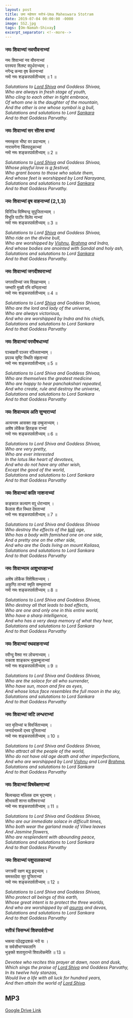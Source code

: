 ```yaml
---
layout: post
title: उमा महेश्वर स्तोत्रं-Uma Maheswara Stotram
date: 2019-07-04 00:00:00 -0000
image: SS2.jpg
tags: [Om-Namah-Shivay]
excerpt_separator: <!--more-->
---
```

<!--more-->
### नमः शिवाभ्यां नवयौवनाभ्यां     
नमः शिवाभ्यां नव यौवनाभ्यां  
परस्परा श्लिष्ट वपुर्धराभ्याम् ।  
नगॆन्द्र कन्या वृष कॆतनाभ्यां  
नमॊ नमः शङ्करपार्वतीभ्याम् ॥ 1 ॥

*Salutations to [Lord Shiva](http://www.hindupedia.com/en/Lord_Shiva "Lord Shiva") and Goddess Shivaa,  
Who are always in fresh stage of youth,  
Who cling to each other in tight embrace,  
Of whom one is the daughter of the mountain,  
And the other is one whose symbol is [a](http://www.hindupedia.com/en/A "A") bull,  
Salutations and salutations to Lord [Sankara](http://www.hindupedia.com/en/Sankara "Sankara")  
And to that Goddess Parvathy.*


### नमः शिवाभ्यां सर सॊत्स वाभ्यां  
नमस्कृता भीष्ट वर प्रदाभ्याम् ।  
नारायणॆना र्चितपादुकाभ्यां  
नमॊ नमः शङ्करपार्वतीभ्याम् ॥ 2 ॥


*Salutations to [Lord Shiva](http://www.hindupedia.com/en/Lord_Shiva "Lord Shiva") and Goddess Shivaa,  
Whose playful love is [a](http://www.hindupedia.com/en/A "A") festival,  
Who grant boons to those who salute them,  
And whose feet is worshipped by Lord Narayana,  
Salutations and salutations to Lord [Sankara](http://www.hindupedia.com/en/Sankara "Sankara")  
And to that Goddess Parvathy.*

### नमः शिवाभ्यां वृष वाहनाभ्यां  (2,1,3)
विरिञ्चि  विष्ण्विन्द्र सुपूजिताभ्याम् ।  
विभूति पाटीर विलॆप नाभ्यां  
नमॊ नमः शङ्करपार्वतीभ्याम् ॥ 3 ॥

*Salutations to Lord [Shiva](http://www.hindupedia.com/en/Shiva "Shiva") and Goddess Shivaa,  
Who ride on the divine bull,  
Who are worshipped by [Vishnu](http://www.hindupedia.com/en/Vishnu "Vishnu"), [Brahma](http://www.hindupedia.com/en/Brahma "Brahma") and Indra,  
And whose bodies are anointed with Sandal and holy ash,  
Salutations and salutations to Lord [Sankara](http://www.hindupedia.com/en/Sankara "Sankara")  
And to that Goddess Parvathy.*

### नमः शिवाभ्यां जगदीश्वराभ्यां  
जगत्पतिभ्यां जय विग्रहाभ्याम् ।  
जम्भारि मुख्यै रभि वन्दिताभ्यां  
नमॊ नमः शङ्करपार्वतीभ्याम् ॥ 4 ॥


*Salutations to Lord [Shiva](http://www.hindupedia.com/en/Shiva "Shiva") and Goddess Shivaa,  
Who are the lord and lady of the universe,  
Who are always victorious,  
And who are worshipped by Indra and his chiefs,  
Salutations and salutations to Lord Sankara  
And to that Goddess Parvathy*

### नमः शिवाभ्यां परमौषधाभ्यां  
पञ्चाक्षरी पञ्जर रञ्जिताभ्याम् ।  
प्रपञ्च सृष्टि स्थिति संहृताभ्यां  
नमॊ नमः शङ्करपार्वतीभ्याम् ॥ 5 ॥

*Salutations to Lord Shiva and Goddess Shivaa,  
Who are themselves the greatest medicine  
Who are happy to hear panchakshari repeated,  
And who create, rule and destroy the universe,  
Salutations and salutations to Lord Sankara  
And to that Goddess Parvathy*


### नमः शिवाभ्याम अति सुन्दराभ्यां  
अत्यन्तम आसक्त तहृ दम्बुजाभ्याम् ।  
अशॆष लॊकैक हितङ्क राभ्यां  
नमॊ नमः शङ्करपार्वतीभ्याम् ॥ 6 ॥

*Salutations to Lord Shiva and Goddess Shivaa,  
Who are very pretty,  
Who are ever interested  
In the lotus like heart of devotees,  
And who do not have any other wish,  
Except the good of the world,  
Salutations and salutations to Lord Sankara  
And to that Goddess Parvathy*

### नमः शिवाभ्यां कलि नाशनाभ्यां  
कङ्काल कल्याण वपु र्धराभ्याम् ।  
कैलास शैल स्थित दॆवताभ्यां  
नमॊ नमः शङ्करपार्वतीभ्याम् ॥ 7 ॥

*Salutations to Lord Shiva and Goddess Shivaa  
Who destroy the effects of the [kali](http://www.hindupedia.com/en/Kali "Kali") age,  
Who has a body with famished one on one side,  
And a pretty one on the other side,  
And who are the Gods living on mount Kailasa,  
Salutations and salutations to Lord Sankara  
And to that Goddess Parvathy*

### नमः शिवाभ्याम अशुभापहाभ्यां  
अशॆष लॊकैक विशॆषिताभ्याम् ।  
अकुण्ठि ताभ्यां स्मृति सम्भृताभ्यां  
नमॊ नमः शङ्करपार्वतीभ्याम् ॥ 8 ॥


*Salutations to Lord Shiva and Goddess Shivaa,  
Who destroy all that leads to bad effects,  
Who are one and only one in this entire world,  
Who have a sharp intelligence,  
And who has a very deep memory of what they hear,  
Salutations and salutations to Lord Sankara  
And to that Goddess Parvathy*


### नमः शिवाभ्यां रथवाहनाभ्यां  
रवीन्दु वैश्वा नर लॊचनाभ्याम् ।  
राकाश शाङ्काभ मुखाम्बुजाभ्यां  
नमॊ नमः शङ्करपार्वतीभ्याम् ॥ 9 ॥

*Salutations to Lord Shiva and Goddess Shivaa,  
Who are the solace for all who surrender,  
Who have sun, moon and fire as eyes,  
And whose lotus face resembles the full moon in the sky,  
Salutations and salutations to Lord Sankara  
And to that Goddess Parvathy*

### नमः शिवाभ्यां जटि लन्धराभ्यां  
जरा मृतिभ्यां च विवर्जिताभ्याम् ।  
जनार्दनाब्जॊ द्भव पूजिताभ्यां  
नमॊ नमः शङ्करपार्वतीभ्याम् ॥ 10 ॥


*Salutations to Lord Shiva and Goddess Shivaa,  
Who attract all the people of the world,  
Who do not have old age death and other imperfections,  
And who are worshipped by Lord [Vishnu](http://www.hindupedia.com/en/Vishnu "Vishnu") and Lord [Brahma](http://www.hindupedia.com/en/Brahma "Brahma"),  
Salutations and salutations to Lord Sankara  
And to that Goddess Parvathy*

### नमः शिवाभ्यां विषमॆक्षणाभ्यां  
बिल्वच्छदा मल्लिक दाम भृद्भ्याम् ।  
शॊभावती शान्त वतीश्वराभ्यां  
नमॊ नमः शङ्करपार्वतीभ्याम् ॥ 11 ॥


*Salutations to Lord Shiva and Goddess Shivaa,  
Who are our immediate solace in difficult times,  
Who both wear the garland made of Vilwa leaves  
And Jasmine flowers,  
Who are resplendent with abounding peace,  
Salutations and salutations to Lord Sankara  
And to that Goddess Parvathy*


### नमः शिवाभ्यां पशुपालकाभ्यां  
जगत्रयी रक्षण बद्ध हृद्भ्याम् ।  
समस्तदॆवा सुर पूजिताभ्यां  
नमॊ नमः शङ्करपार्वतीभ्याम् ॥ 12 ॥

*Salutations to Lord Shiva and Goddess Shivaa,  
Who protect all beings of this earth,  
Whose great intent is to protect the three worlds,  
And who are worshipped by all [asuras](http://www.hindupedia.com/en/Asuras "Asuras") and devas,  
Salutations and salutations to Lord Sankara  
And to that Goddess Parvathy*



### स्तॊत्रं त्रिसन्ध्यं शिवपार्वतीभ्यां  
भक्त्या पठॆद्द्वादशकं नरॊ यः ।  
स सर्वसौभाग्यफलानि  
भुङ्क्तॆ शतायुरान्तॆ शिवलॊकमॆति ॥ 13 ॥

*Devotee who recites this prayer at dawn, noon and dusk,  
Which sings the praise of [Lord Shiva](http://www.hindupedia.com/en/Lord_Shiva "Lord Shiva") and Goddess Parvathy,  
In its twelve holy stanzas,  
Would live a life with all luck for hundred years,  
And then attain the world of [Lord Shiva](http://www.hindupedia.com/en/Lord_Shiva "Lord Shiva").*

## MP3

[Google Drive Link][Google Drive Link]

[Google Drive Link]: https://drive.google.com/open?id=1-5e4VqPZZBrsA5mmWXnz_usjrn0pNgnA

